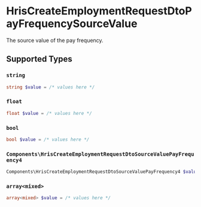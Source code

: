 # HrisCreateEmploymentRequestDtoPayFrequencySourceValue

The source value of the pay frequency.


## Supported Types

### `string`

```php
string $value = /* values here */
```

### `float`

```php
float $value = /* values here */
```

### `bool`

```php
bool $value = /* values here */
```

### `Components\HrisCreateEmploymentRequestDtoSourceValuePayFrequency4`

```php
Components\HrisCreateEmploymentRequestDtoSourceValuePayFrequency4 $value = /* values here */
```

### `array<mixed>`

```php
array<mixed> $value = /* values here */
```

